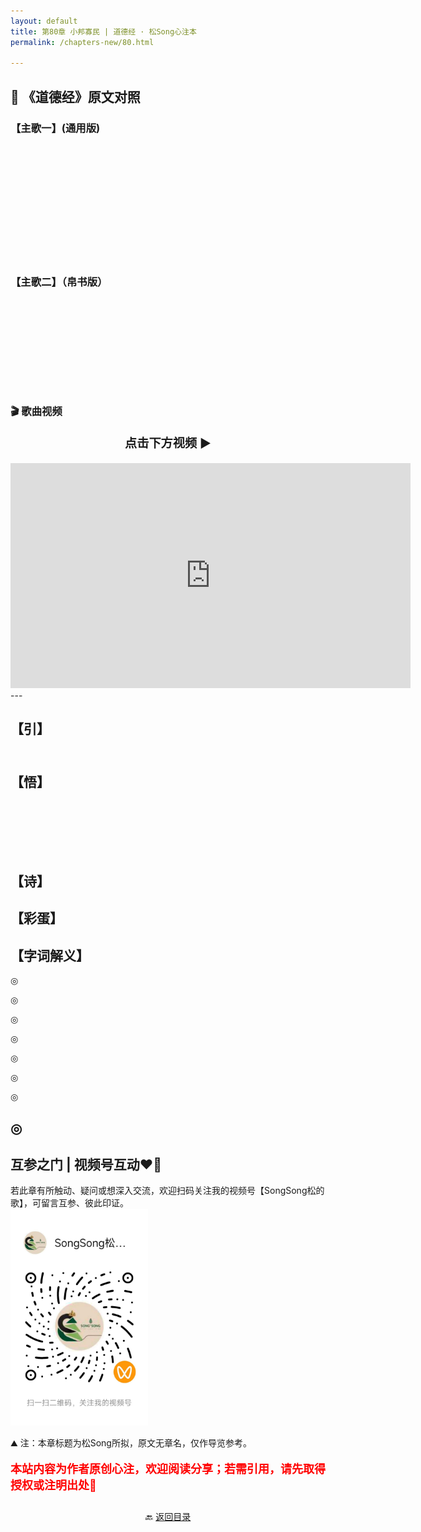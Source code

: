 ```yaml
---
layout: default
title: 第80章 小邦寡民 | 道德经 · 松Song心注本
permalink: /chapters-new/80.html

---
```


## 📜 《道德经》原文对照
### 【主歌一】(通用版) <br><br><br><br><br><br><br><br><br><br><br>

### 【主歌二】（帛书版）<br><br><br><br><br><br><br><br><br>

### 🎬 歌曲视频
<p style="text-align:center; font-size:1.2rem; font-weight:bold;">
  点击下方视频 ▶️
</p>

<iframe
  src="https://streamable.com/e/"
  width="640"
  height="360"
  frameborder="0"
  allowfullscreen
  loading="lazy">
</iframe>
---

## 【引】<br><br>

## 【悟】<br><br><br><br><br>

## 【诗】

## 【彩蛋】

## 【字词解义】

◎ 

◎ 

◎ 

◎ 

◎

◎

◎

◎
---
##  互参之门 | 视频号互动❤️🤝

若此章有所触动、疑问或想深入交流，欢迎扫码关注我的视频号【SongSong松的歌】，可留言互参、彼此印证。<br>
<img src="../img/qrcode_songsong.jpg" alt="扫码进入视频号" width="220">

⛰️ 注：本章标题为松Song所拟，原文无章名，仅作导览参考。<br>
<p style="color:red; font-size:18px; font-weight:bold;">
本站内容为作者原创心注，欢迎阅读分享；若需引用，请先取得授权或注明出处🙏
</p>

<p style="text-align:center; margin-top:2em;">
  🔙 <a href="{{ '/' | relative_url }}#catalog">返回目录</a>
</p>


&nbsp;&nbsp;&nbsp;&nbsp;
